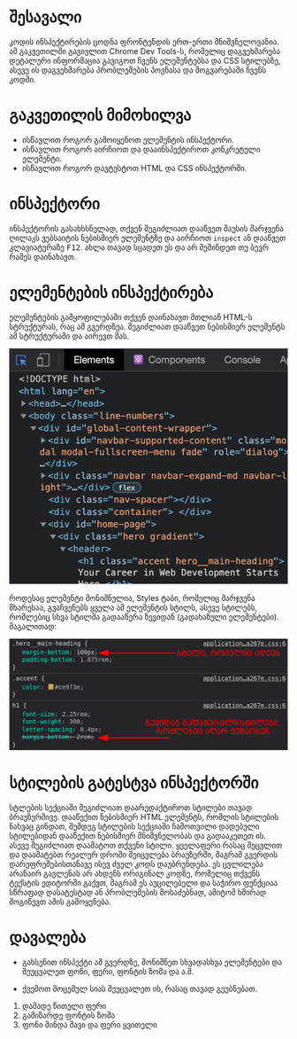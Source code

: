 # შესავალი

კოდის ინსპექტირების ცოდნა ფრონტენდის ერთ-ერთი მნიშვნელოვანია. ამ გაკვეთილში გავივლით Chrome Dev Tools-ს, რომელიც დაგვეხმარება დეტალური ინფორმაცია გავიგოთ ჩვენს ელემენტებსა და CSS სტილებზე, ასევე ის დაგვეხმარება პრობლემების პოვნასა და მოგვარებაში ჩვენს კოდში.


# გაკვეთილის მიმოხილვა

- ისწავლით როგორ გამოიყენოთ ელემენტის ინსპექტორი.
- ისწავლით როგორ აირჩიოთ და დააინსპექტიროთ კონკრეტული ელემენტი.
- ისწავლით როგორ დავტესტოთ HTML და CSS ინსპექტორში.


# ინსპექტორი

ინსპექტორის გასახხსნელად, თქვენ შეგიძლიათ დააწვეთ მაუსის მარჯვენა ღილაკს ვებსაიტის ნებისმიერ ელემენტზე და აირჩიოთ `inspect` ან დააწვეთ კლავიატურაზე <kbd>F12</kbd>. ახლა თავად სცადეთ ეს და არ შეშინდეთ თუ ბევრ რამეს დაინახავთ.


# ელემენტების ინსპექტირება

ელემენტების გამყოფილებაში თქვენ დაინახავთ მთლიან HTML-ს სტრუქტურას, რაც ამ გვერდზეა. შეგიძლიათ დააწვეთ ნებისმიერ ელემენტს ამ სტრუქტურაში და აირევთ მას. 

![inspeqti](https://raw.githubusercontent.com/XazyProject/masala/main/fundamentalebi/4_css_fundamentalebi/html_da_css_inspeqtireba-imgs/01.png)

როდესაც ელემენტი მონიშნულია, Styles ტაბი, რომელიც მარჯვენა მხარესაა, გვაჩვენებს ყველა ამ ელემენტის სტილს, ასევე სტილებს, რომლებიც სხვა სტილმა გადააწერა ზევიდან (გადახაზული ელემენტები). მაგალითად:

![stilebi](https://raw.githubusercontent.com/XazyProject/masala/main/fundamentalebi/4_css_fundamentalebi/html_da_css_inspeqtireba-imgs/02.png)


# სტილების გატესტვა ინსპექტორში

სტლების სექციაში შეგიძლიათ დაარედაქტიროთ სტილები თავად ბრაუზერშივე. დააწექით ნებისმიერ HTML ელემენტს, რომლის სტილების ნახვაც გინდათ, შემდეგ სტილების სექციაში ჩამოთვილი დადებული სტილებიდან დააწექით ნებისმიერ მნიშვნელობას და გადააკეთეთ ის. ასევე შეგიძლიათ დაამატოთ თქვენი სტილი. ყველაფერი რასაც შეცვლით და დაამატებთ რეალურ დროში შეიცვლება ბრაუზერში, მაგრამ გვერდის დარეფრეშებისთანავე ისევ ძველ კოდს დაუბრუნდება. ეს ცვლილება არანაირ გავლენას არ ახდენს ორიგინალ კოდზე, რომელიც თქვენს ტექსტის ედიტორში გაქვთ, მაგრამ ეს აუცილებელი და საჭირო ფუნქციაა სწრაფად დასატესტად ან პრობლემების მოსაძებნად, ამიტომ ხშირად მოგიწევთ ამის გამოყენება.


# დავალება

<div className="homework">

- გახსენით ინსპექტი ამ გვერდზე, მონიშნეთ სხვადასხვა ელემენტები და შეუცვალეთ ფონი, ფერი, ფონტის ზომა და ა.შ.


- ქვემოთ მოცემულ სიას შეუცვალეთ ის, რასაც თავად გეუბნებათ.
<ol>
    <li className="pirveli">დამადე წითელი ფერი</li>
    <li className="meore">გამიზარდე ფონტის ზომა</li>
    <li className="mesame">ფონი მინდა შავი და ფერი ყვითელი</li>
</ol>

</div>